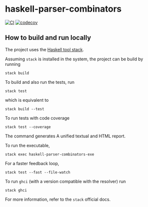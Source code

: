 # haskell-parser-combinators

[![CI](https://github.com/alessandrocandolini/haskell-parser-combinators/actions/workflows/ci.yml/badge.svg)](https://github.com/alessandrocandolini/haskell-parser-combinators/actions/workflows/ci.yml) [![codecov](https://codecov.io/gh/alessandrocandolini/haskell-parser-combinators/branch/main/graph/badge.svg?token=7X7ENTBZQ9)](https://codecov.io/gh/alessandrocandolini/haskell-parser-combinators)

## How to build and run locally

The project uses the [Haskell tool stack](https://docs.haskellstack.org/en/stable/README/).

Assuming `stack` is installed in the system, the project can be build by running
```
stack build
```
To build and also run the tests, run
```
stack test
```
which is equivalent to
```
stack build --test
```
To run tests with code coverage
```
stack test --coverage
```
The command generates A unified textual and HTML report. 

To run the executable,
```
stack exec haskell-parser-combinators-exe
```
For a faster feedback loop,
```
stack test --fast --file-watch
```
To run `ghci` (with a version compatible with the resolver) run
```
stack ghci
```

For more information, refer to the `stack` official docs.
